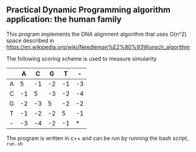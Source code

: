 ## Practical Dynamic Programming algorithm application: the human family

This program implements the DNA alignment algorithm that uses O(n^2) space described in https://en.wikipedia.org/wiki/Needleman%E2%80%93Wunsch_algorithm

The following scoring scheme is used to measure simularity

|   | A  | C  | G  | T  | -  |
|:-:|----|----|----|----|----|
| A | 5  | -1 | -2 | -1 | -3 |
| C | -1 | 5  | -3 | -2 | -4 |
| G | -2 | -3 | 5  | -2 | -2 |
| T | -1 | -2 | -2 | 5  | -1 |
| - | -3 | -4 | -2 | -1 | *  |


The program is written in c++ and can be run by running the bash script, `run.sh`